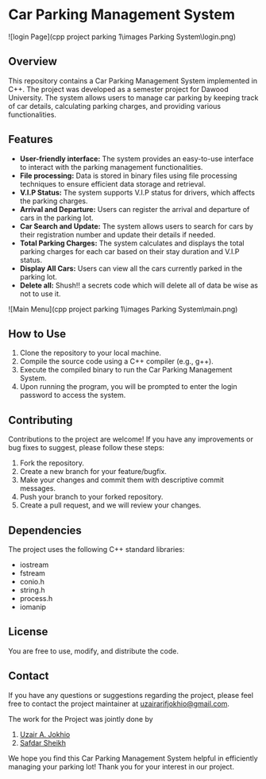 # Car Parking Management System

![login Page](cpp project parking 1\images Parking System\login.png)

## Overview
This repository contains a Car Parking Management System implemented in C++. The project was developed as a semester project for Dawood University. The system allows users to manage car parking by keeping track of car details, calculating parking charges, and providing various functionalities.

## Features
- **User-friendly interface:** The system provides an easy-to-use interface to interact with the parking management functionalities.
- **File processing:** Data is stored in binary files using file processing techniques to ensure efficient data storage and retrieval.
- **V.I.P Status:** The system supports V.I.P status for drivers, which affects the parking charges.
- **Arrival and Departure:** Users can register the arrival and departure of cars in the parking lot.
- **Car Search and Update:** The system allows users to search for cars by their registration number and update their details if needed.
- **Total Parking Charges:** The system calculates and displays the total parking charges for each car based on their stay duration and V.I.P status.
- **Display All Cars:** Users can view all the cars currently parked in the parking lot.
- **Delete all:** Shush!! a secrets code which will delete all of data be wise as not to use it. 

![Main Menu](cpp project parking 1\images Parking System\main.png)

## How to Use
1. Clone the repository to your local machine.
2. Compile the source code using a C++ compiler (e.g., g++).
3. Execute the compiled binary to run the Car Parking Management System.
4. Upon running the program, you will be prompted to enter the login password to access the system.

## Contributing
Contributions to the project are welcome! If you have any improvements or bug fixes to suggest, please follow these steps:
1. Fork the repository.
2. Create a new branch for your feature/bugfix.
3. Make your changes and commit them with descriptive commit messages.
4. Push your branch to your forked repository.
5. Create a pull request, and we will review your changes.

## Dependencies
The project uses the following C++ standard libraries:
- iostream
- fstream
- conio.h
- string.h
- process.h
- iomanip

## License
 You are free to use, modify, and distribute the code.

## Contact
If you have any questions or suggestions regarding the project, please feel free to contact the project maintainer at [uzairarifjokhio@gmail.com](mailto:uzairarifjokhio@gmail.com).

The work for the Project was jointly done by 

1. [Uzair A. Jokhio](https://www.linkedin.com/in/uzair-arif-jokhio/) 
2. [Safdar Sheikh](https://www.linkedin.com/in/safdar-shaikh-a64793259/)

We hope you find this Car Parking Management System helpful in efficiently managing your parking lot! Thank you for your interest in our project.
